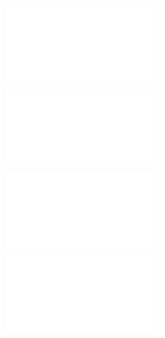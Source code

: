 ![@](steps/concept.0e888495.md)

![@](steps/Prompt.8ddeea96.md)

![@](steps/response.e8defeac.md)

![@](steps/Prompt.b1e06935.md)